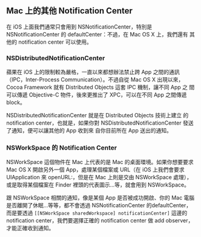 Mac 上的其他 Notification Center
--------------------------------

在 iOS 上面我們通常只會用到 NSNotificationCenter，特別是
NSNotificationCenter 的 defaultCenter：不過，在 Mac OS X 上，我們還有
其他的 notification center 可以使用。

### NSDistributedNotificationCenter

蘋果在 iOS 上的限制較為嚴格，一直以來都想辦法禁止跨 App 之間的通訊
（IPC，Inter-Process Communication）。不過自從 Mac OS X 出現以來，
Cocoa Framework 就有 Distributed Objects 這套 IPC 機制，讓不同 App 之
間可以傳遞 Objective-C 物件，後來更推出了 XPC，可以在不同 App 之間傳遞
block。

NSDistributedNotificationCenter 就是在 Distributed Objects 技術上建立
的 notification center，也就是，如果你對
NSDistributedNotificationCenter 發送了通知，便可以讓其他的 App 收到來
自你目前所在 App 送出的通知。

### NSWorkSpace 的 Notification Center

NSWorkSpace 這個物件在 Mac 上代表的是 Mac 的桌面環境。如果你想要要求
Mac OS X 開啟另外一個 App，處理某個檔案或 URL（在 iOS 上我們會要求
UIApplication 來 openURL:，但是在 Mac 上則是交由 NSWorkSpace 處理），
或是取得某個檔案在 Finder 裡頭的代表圖示…等，就會用到 NSWorkSpace。

跟 NSWorkSpace 相關的通知，像是某個 App 是否被成功開啟、你的 Mac 電腦
是否離開了休眠…等等，都不會透過 NSNotificationCenter 的defaultCenter，
而是要透過 `[[NSWorkSpace sharedWorkspace] notificationCenter]` 這邊的
notification center，我們要選擇正確的 notification center 做 add
observer，才能正確收到通知。
